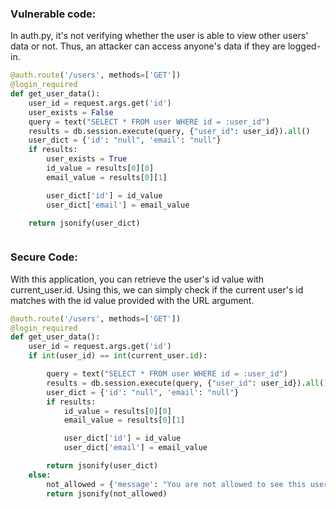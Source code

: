 
### Vulnerable code:

In auth.py, it's not verifying whether the user is able to view other users' data or not. Thus, an attacker can access anyone's data if they are logged-in.

```python
@auth.route('/users', methods=['GET'])
@login_required
def get_user_data():
    user_id = request.args.get('id')
    user_exists = False
    query = text("SELECT * FROM user WHERE id = :user_id")
    results = db.session.execute(query, {"user_id": user_id}).all()
    user_dict = {'id': "null", 'email': "null"}
    if results:
        user_exists = True
        id_value = results[0][0]
        email_value = results[0][1]

        user_dict['id'] = id_value
        user_dict['email'] = email_value

    return jsonify(user_dict)



```

### Secure Code:

With this application, you can retrieve the user's id value with current_user.id. Using this, we can simply check if the current user's id matches with the id value provided with the URL argument. 
```python
@auth.route('/users', methods=['GET'])
@login_required
def get_user_data():
    user_id = request.args.get('id')
    if int(user_id) == int(current_user.id):

        query = text("SELECT * FROM user WHERE id = :user_id")
        results = db.session.execute(query, {"user_id": user_id}).all()
        user_dict = {'id': "null", 'email': "null"}
        if results:
            id_value = results[0][0]
            email_value = results[0][1]

            user_dict['id'] = id_value
            user_dict['email'] = email_value

        return jsonify(user_dict)
    else:
        not_allowed = {'message': "You are not allowed to see this user's data"}
        return jsonify(not_allowed)
```